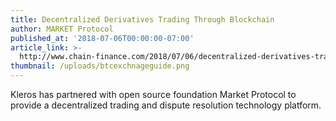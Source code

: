 ```yaml
---
title: Decentralized Derivatives Trading Through Blockchain
author: MARKET Protocol
published_at: '2018-07-06T00:00:00-07:00'
article_link: >-
  http://www.chain-finance.com/2018/07/06/decentralized-derivatives-trading-through-blockchain/
thumbnail: /uploads/btcexchnageguide.png
---
```

Kleros has partnered with open source foundation Market Protocol to provide a decentralized trading and dispute resolution technology platform.
